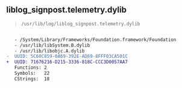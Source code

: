 ## liblog_signpost.telemetry.dylib

> `/usr/lib/log/liblog_signpost.telemetry.dylib`

```diff

   - /System/Library/Frameworks/Foundation.framework/Foundation
   - /usr/lib/libSystem.B.dylib
   - /usr/lib/libobjc.A.dylib
-  UUID: 5C60C859-0A69-392E-AD69-8FFF03CA501C
+  UUID: 71676216-D215-3336-818C-CCC3D0057AA7
   Functions: 2
   Symbols:   22
   CStrings:  18

```
